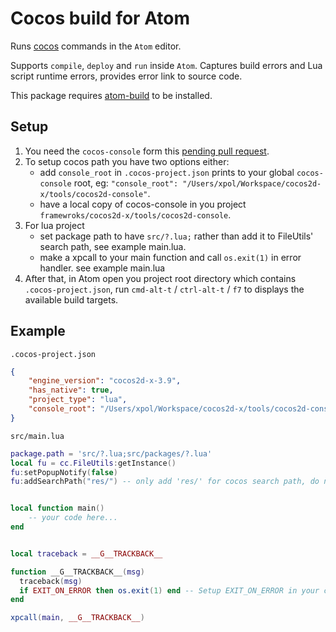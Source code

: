 # Cocos build for Atom

Runs [cocos][] commands in the `Atom` editor.

Supports `compile`, `deploy` and `run` inside `Atom`.
Captures build errors and Lua script runtime errors, provides error link to source code.

This package requires [atom-build][] to be installed.

[cocos]: https://github.com/cocos2d/cocos2d-console
[atom-build]: https://github.com/noseglid/atom-build

## Setup

1. You need the `cocos-console` form this [pending pull request](https://github.com/cocos2d/cocos2d-console/pull/320).
2. To setup cocos path you have two options either:
	* add `console_root` in `.cocos-project.json` prints to your global `cocos-console` root, eg: `"console_root": "/Users/xpol/Workspace/cocos2d-x/tools/cocos2d-console"`.
	* have a local copy of cocos-console in you project `framewroks/cocos2d-x/tools/cocos2d-console`.
3. For lua project
	* set package path to have `src/?.lua;` rather than add it to FileUtils' search path, see example main.lua.
	* make a xpcall to your main function and call `os.exit(1)` in error handler. see example main.lua
4. After that, in Atom open you project root directory which contains `.cocos-project.json`, run `cmd-alt-t` / `ctrl-alt-t` / `f7` to displays the available build targets.

## Example

`.cocos-project.json`

```json
{
    "engine_version": "cocos2d-x-3.9",
    "has_native": true,
    "project_type": "lua",
    "console_root": "/Users/xpol/Workspace/cocos2d-x/tools/cocos2d-console"
}

```


`src/main.lua`

```lua
package.path = 'src/?.lua;src/packages/?.lua'
local fu = cc.FileUtils:getInstance()
fu:setPopupNotify(false)
fu:addSearchPath("res/") -- only add 'res/' for cocos search path, do not add 'src/'.


local function main()
	-- your code here...
end


local traceback = __G__TRACKBACK__

function __G__TRACKBACK__(msg)
  traceback(msg)
  if EXIT_ON_ERROR then os.exit(1) end -- Setup EXIT_ON_ERROR in your config.lua
end

xpcall(main, __G__TRACKBACK__)

```
